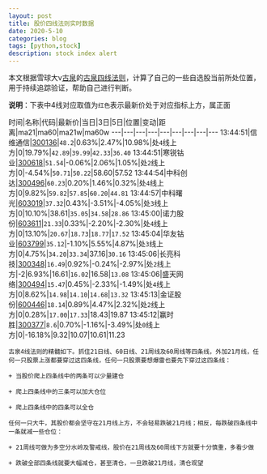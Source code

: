 ```yaml
---
layout: post
title: 股价四线法则实时数据
date: 2020-5-10
categories: blog
tags: [python,stock]
description: stock index alert
---
```



本文根据雪球大v[古泉](https://xueqiu.com/u/7148646888)的[古泉四线法则](https://xueqiu.com/7148646888/130498192)，计算了自己的一些自选股当前所处位置，用于持续追踪验证，帮助自己进行判断。

**说明**：下表中4线对应取值为`红色`表示最新价处于对应指标上方，属正面

时间|名称|代码|最新价|当日|3日|5日|位置|变动|距离|ma21|ma60|ma21w|ma60w
---|---|---|---|---|---|---|---|---
13:44:51|信维通信|[300136](https://xueqiu.com/S/SZ300136)|`48.2`|0.63%|2.47%|10.98%|处`4`线上方|0|19.79%|`42.89`|`39.99`|`42.33`|`36.40`
13:44:51|寒锐钴业|[300618](https://xueqiu.com/S/SZ300618)|`51.54`|-0.06%|2.06%|1.05%|处`2`线上方|0|-4.54%|`50.71`|`50.22`|58.60|57.52
13:44:54|中科创达|[300496](https://xueqiu.com/S/SZ300496)|`60.23`|0.20%|1.46%|0.32%|处`4`线上方|0|9.82%|`59.82`|`57.85`|`60.20`|`44.81`
13:44:57|中科曙光|[603019](https://xueqiu.com/S/SH603019)|`37.32`|0.43%|-3.51%|-4.05%|处`3`线上方|0|10.10%|38.61|`35.05`|`34.58`|`28.86`
13:45:00|诺力股份|[603611](https://xueqiu.com/S/SH603611)|`21.33`|0.33%|-2.20%|-2.30%|处`4`线上方|0|13.10%|`20.67`|`18.73`|`18.77`|`17.52`
13:45:04|华友钴业|[603799](https://xueqiu.com/S/SH603799)|`35.12`|-1.10%|5.55%|4.87%|处`3`线上方|0|4.75%|`34.20`|`33.34`|37.16|`30.16`
13:45:06|长亮科技|[300348](https://xueqiu.com/S/SZ300348)|`16.49`|0.92%|-0.24%|-2.97%|处`2`线上方|-2|6.93%|16.61|`16.02`|16.58|`13.08`
13:45:06|盛天网络|[300494](https://xueqiu.com/S/SZ300494)|`15.47`|0.45%|-2.33%|-1.49%|处`4`线上方|0|8.62%|`14.98`|`14.10`|`14.68`|`13.32`
13:45:13|金证股份|[600446](https://xueqiu.com/S/SH600446)|`18.14`|0.89%|4.47%|2.32%|处`2`线上方|0|0.28%|`17.00`|`17.33`|18.43|19.87
13:45:12|赢时胜|[300377](https://xueqiu.com/S/SZ300377)|`8.6`|0.70%|-1.16%|-3.49%|处`0`线上方|0|-16.18%|9.32|10.07|10.61|11.23

```
古泉4线法则的精髓如下。抓住21日线、60日线、21周线及60周线等四条线，外加21月线，任何一只股票上涨都要穿过这四条线，任何一只股票要想爆雷也要先下穿过这四条线：

+ 当股价爬上四条线中的两条可以少量建仓

+ 爬上四条线中的三条可以加大仓位

+ 爬上四条线中的四条可以全仓

任何一只大牛，其股价都会坚守在21月线上方，不会轻易跌破21月线；相反，每跌破四条线中一条就减一些仓位：

+ 21周线可做为多空分水岭及警戒线，股价在21周线及60周线下方就要十分慎重，多看少做

+ 跌破全部四条线就要大幅减仓，甚至清仓，一旦跌破21月线，清仓观望
```